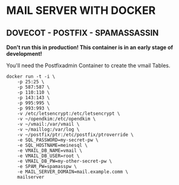# MAIL SERVER WITH DOCKER
## DOVECOT - POSTFIX - SPAMASSASSIN

**Don't run this in production! This container is in an early stage of development!**

You'll need the Postfixadmin Container to create the vmail Tables.


```
docker run -t -i \
	-p 25:25 \
	-p 587:587 \
	-p 110:110 \
	-p 143:143 \
	-p 995:995 \
	-p 993:993 \
	-v /etc/letsencrypt:/etc/letsencrypt \
	-v ~/opendkim:/etc/opendkim \
	-v ~/vmail:/var/vmail \
	-v ~/maillog:/var/log \
	-v ~/postfix/ptr:/etc/postfix/ptroverride \
	-e SQL_PASSWORD=my-secret-pw \
	-e SQL_HOSTNAME=meinesql \
	-e VMAIL_DB_NAME=vmail \
	-e VMAIL_DB_USER=root \
	-e VMAIL_DB_PW=my-other-secret-pw \
	-e SPAM_PW=spamasspw \
	-e MAIL_SERVER_DOMAIN=mail.example.comm \
	mailserver
```


